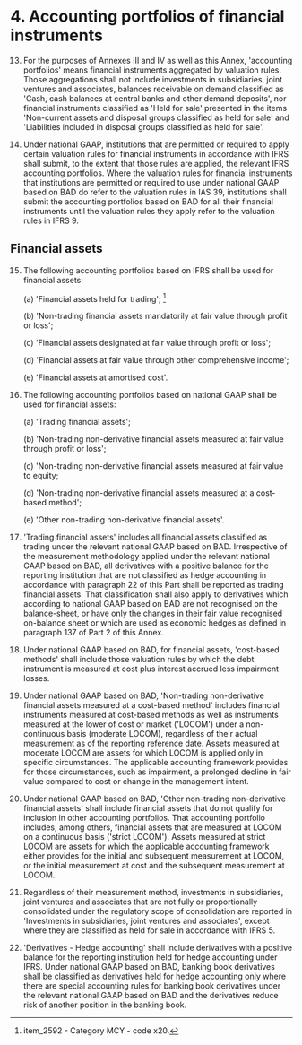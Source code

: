 # 4. Accounting portfolios of financial instruments

13. For the purposes of Annexes III and IV as well as this Annex, 'accounting portfolios' means financial instruments aggregated by valuation rules. Those aggregations shall not include investments in subsidiaries, joint ventures and associates, balances receivable on demand classified as 'Cash, cash balances at central banks and other demand deposits', nor financial instruments classified as 'Held for sale' presented in the items 'Non-current assets and disposal groups classified as held for sale' and 'Liabilities included in disposal groups classified as held for sale'.

14. Under national GAAP, institutions that are permitted or required to apply certain valuation rules for financial instruments in accordance with IFRS shall submit, to the extent that those rules are applied, the relevant IFRS accounting portfolios. Where the valuation rules for financial instruments that institutions are permitted or required to use under national GAAP based on BAD do refer to the valuation rules in IAS 39, institutions shall submit the accounting portfolios based on BAD for all their financial instruments until the valuation rules they apply refer to the valuation rules in IFRS 9.

## Financial assets

15. The following accounting portfolios based on IFRS shall be used for financial assets:

      (a) 'Financial assets held for trading'; [^item_2592]

      (b) 'Non-trading financial assets mandatorily at fair value through profit or loss';

      (c) 'Financial assets designated at fair value through profit or loss';

      (d) 'Financial assets at fair value through other comprehensive income';

      (e) 'Financial assets at amortised cost'.

16. The following accounting portfolios based on national GAAP shall be used for financial assets:

      (a) 'Trading financial assets';

      (b) 'Non-trading non-derivative financial assets measured at fair value through profit or loss';

      (c) 'Non-trading non-derivative financial assets measured at fair value to equity;

      (d) 'Non-trading non-derivative financial assets measured at a cost-based method';

      (e) 'Other non-trading non-derivative financial assets'.

17. 'Trading financial assets' includes all financial assets classified as trading under the relevant national GAAP based on BAD. Irrespective of the measurement methodology applied under the relevant national GAAP based on BAD, all derivatives with a positive balance for the reporting institution that are not classified as hedge accounting in accordance with paragraph 22 of this Part shall be reported as trading financial assets. That classification shall also apply to derivatives which according to national GAAP based on BAD are not recognised on the balance-sheet, or have only the changes in their fair value recognised on-balance sheet or which are used as economic hedges as defined in paragraph 137 of Part 2 of this Annex.

18. Under national GAAP based on BAD, for financial assets, 'cost-based methods' shall include those valuation rules by which the debt instrument is measured at cost plus interest accrued less impairment losses.

19. Under national GAAP based on BAD, 'Non-trading non-derivative financial assets measured at a cost-based method' includes financial instruments measured at cost-based methods as well as instruments measured at the lower of cost or market ('LOCOM') under a non-continuous basis (moderate LOCOM), regardless of their actual measurement as of the reporting reference date. Assets measured at moderate LOCOM are assets for which LOCOM is applied only in specific circumstances. The applicable accounting framework provides for those circumstances, such as impairment, a prolonged decline in fair value compared to cost or change in the management intent.

20. Under national GAAP based on BAD, 'Other non-trading non-derivative financial assets' shall include financial assets that do not qualify for inclusion in other accounting portfolios. That accounting portfolio includes, among others, financial assets that are measured at LOCOM on a continuous basis ('strict LOCOM'). Assets measured at strict LOCOM are assets for which the applicable accounting framework either provides for the initial and subsequent measurement at LOCOM, or the initial measurement at cost and the subsequent measurement at LOCOM.

21. Regardless of their measurement method, investments in subsidiaries, joint ventures and associates that are not fully or proportionally consolidated under the regulatory scope of consolidation are reported in 'Investments in subsidiaries, joint ventures and associates', except where they are classified as held for sale in accordance with IFRS 5.

22. 'Derivatives - Hedge accounting' shall include derivatives with a positive balance for the reporting institution held for hedge accounting under IFRS. Under national GAAP based on BAD, banking book derivatives shall be classified as derivatives held for hedge accounting only where there are special accounting rules for banking book derivatives under the relevant national GAAP based on BAD and the derivatives reduce risk of another position in the banking book.

[^item_2592]: item_2592 - Category MCY - code x20.
